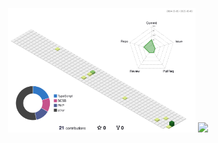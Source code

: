 <p align="center">
  <img src="./profile-3d-contrib/profile-green-animate.svg" width="300">
  <img src="./profile-3d-contrib/profile-red-animate.svg" width="300">
</p>
